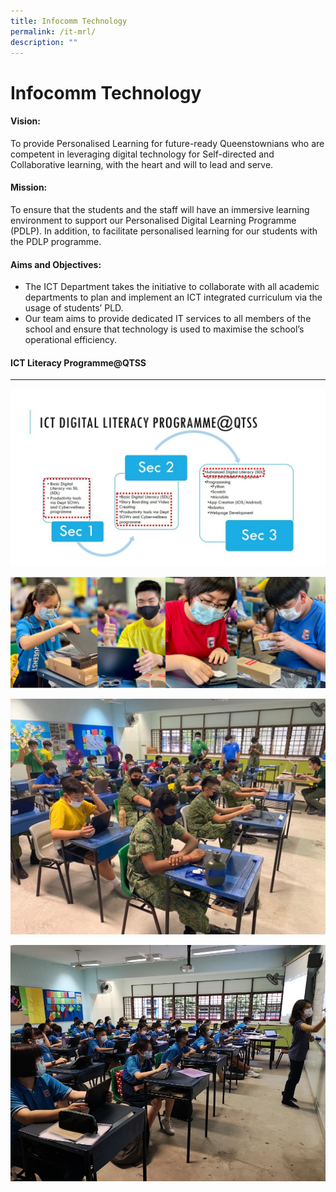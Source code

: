 ```yaml
---
title: Infocomm Technology
permalink: /it-mrl/
description: ""
---
```

Infocomm Technology
===================

#### **Vision:**

To provide Personalised Learning for future-ready Queenstownians who are competent in leveraging digital technology for Self-directed and Collaborative learning, with the heart and will to lead and serve.

#### **Mission:**

To ensure that the students and the staff will have an immersive learning environment to support our Personalised Digital Learning Programme (PDLP). In addition, to facilitate personalised learning for our students with the PDLP programme.

#### **Aims and Objectives:**


*   The ICT Department takes the initiative to collaborate with all academic departments to plan and implement an ICT integrated curriculum via the usage of students’ PLD.
*   Our team aims to provide dedicated IT services to all members of the school and ensure that technology is used to maximise the school’s operational efficiency.

#### **ICT Literacy Programme@QTSS**
---------

![](/images/Departments/IT%201.jpg)

![](/images/Departments/IT%202.png)

![](/images/Departments/IT%203.jpg)

![](/images/Departments/IT%204.jpg)